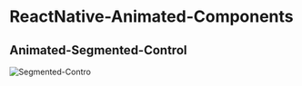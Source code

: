 ﻿# ReactNative-Animated-Components

 ## Animated-Segmented-Control
 ![Segmented-Contro](https://github.com/user-attachments/assets/39812aea-080b-437b-a44f-3c007dd5d06a)

